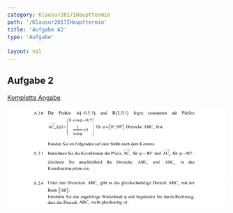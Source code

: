 ```yaml
---
category: Klausur2017IHaupttermin
path: '/Klausur2017IHaupttermin'
title: 'Aufgabe A2'
type: 'Aufgabe'

layout: nil
---
```


## Aufgabe 2
<p> <a href="https://www.isb.bayern.de/download/19891/2017_mi_ht.pdf"> Komplette Angabe </a> </p>
<img src="./Aufgabenstellungen/2017_mi_ht/2017_mi_ht_a2.png">
<img src="./Aufgabenstellungen/2017_mi_ht/2017_mi_ht_a2_2.png">

